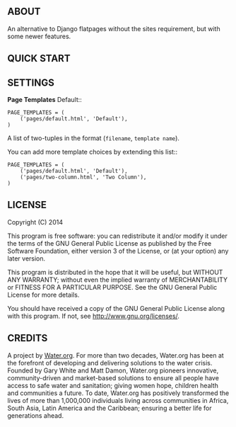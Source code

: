 ABOUT
-----
An alternative to Django flatpages without the sites requirement, but with 
some newer features.

QUICK START
-----------

SETTINGS
--------

**Page Templates** Default::

    PAGE_TEMPLATES = (
        ('pages/default.html', 'Default'),
    )

A list of two-tuples in the format (``filename``, ``template name``). 

You can add more template choices by extending this list::

    PAGE_TEMPLATES = (
        ('pages/default.html', 'Default'),
        ('pages/two-column.html', 'Two Column'),
    )

LICENSE
-------
Copyright (C) 2014

This program is free software: you can redistribute it and/or modify
it under the terms of the GNU General Public License as published by
the Free Software Foundation, either version 3 of the License, or
(at your option) any later version.

This program is distributed in the hope that it will be useful,
but WITHOUT ANY WARRANTY; without even the implied warranty of
MERCHANTABILITY or FITNESS FOR A PARTICULAR PURPOSE.  See the
GNU General Public License for more details.

You should have received a copy of the GNU General Public License
along with this program.  If not, see <http://www.gnu.org/licenses/>.

CREDITS
-------
A project by [Water.org](http://water.org/). For more than two decades,
Water.org has been at the forefront of developing and delivering solutions to
the water crisis. Founded by Gary White and Matt Damon, Water.org pioneers
innovative, community-driven and market-based solutions to ensure all people
have access to safe water and sanitation; giving women hope, children health
and communities a future. To date, Water.org has positively transformed the
lives of more than 1,000,000 individuals living across communities in Africa,
South Asia, Latin America and the Caribbean; ensuring a better life for
generations ahead.
